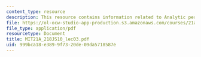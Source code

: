 ```yaml
---
content_type: resource
description: This resource contains information related to Analytic perspectives.
file: https://ol-ocw-studio-app-production.s3.amazonaws.com/courses/21a-218j-identity-and-difference-spring-2010/999bca18e3899f7320de09da5718587e_MIT21A_218JS10_lec03.pdf
file_type: application/pdf
resourcetype: Document
title: MIT21A_218JS10_lec03.pdf
uid: 999bca18-e389-9f73-20de-09da5718587e
---
```


